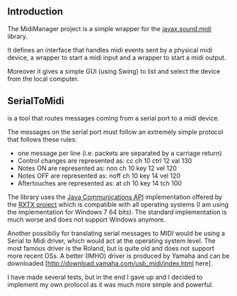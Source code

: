 Introduction
------------

The MidiManager project is a simple wrapper for the [javax.sound.midi](http://java.sun.com/j2se/1.4.2/docs/api/javax/sound/midi/package-summary.html) library.

It defines an interface that handles midi events sent by a physical midi device, a wrapper to start a midi input and a wrapper to start a midi output.

Moreover it gives a simple GUI (using Swing) to list and select the device from the local computer.

SerialToMidi
------------

is a tool that routes messages coming from a serial port to a midi device.

The messages on the serial port must follow an extremely simple protocol that follows these rules:

  * one message per line (i.e. packets are separated by a carriage return)
  * Control changes are represented as: cc ch 10 ctrl 12 val 130
  * Notes ON are represented as: non ch 10 key 12 vel 120
  * Notes OFF are represented as: noff ch 10 key 14 vel 120
  * Aftertouches are represented as: at ch 10 key 14 tch 100


The library uses the [Java Communications API](http://www.oracle.com/technetwork/java/index-jsp-141752.html) implementation offered by the [RXTX project](http://rxtx.qbang.org/wiki/index.php/Main_Page) which is compatible with all operating systems (I am using the implementation for Windows 7 64 bits).
The standard implementation is much worse and does not support Windows anymore.


Another possibiliy for translating serial messages to MIDI would be using a Serial to Midi driver, which would act at the operating system level.
The most famous driver is the Roland, but is quite old and does not support more recent OSs. A better (IMHO) driver is produced by Yamaha and can be downloaded [http://download.yamaha.com/usb_midi/index.html here].

I have made several tests, but in the end I gave up and I decided to implement my own protocol as it was much more simple and powerful.

